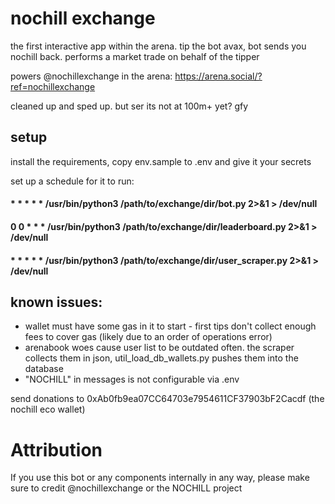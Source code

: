 # nochill exchange
the first interactive app within the arena. tip the bot avax, bot sends you nochill back. performs a market trade on behalf of the tipper

powers @nochillexchange in the arena: https://arena.social/?ref=nochillexchange

cleaned up and sped up. but ser its not at 100m+ yet? gfy

## setup

install the requirements, copy env.sample to .env and give it your secrets

set up a schedule for it to run:

#### * * * * * /usr/bin/python3 /path/to/exchange/dir/bot.py 2>&1 > /dev/null
#### 0 0 * * * /usr/bin/python3 /path/to/exchange/dir/leaderboard.py 2>&1 > /dev/null
#### * * * * * /usr/bin/python3 /path/to/exchange/dir/user_scraper.py 2>&1 > /dev/null

## known issues:

* wallet must have some gas in it to start - first tips don't collect enough fees to cover gas (likely due to an order of operations error)
* arenabook woes cause user list to be outdated often. the scraper collects them in json, util_load_db_wallets.py pushes them into the database
* "NOCHILL" in messages is not configurable via .env

  
send donations to 0xAb0fb9ea07CC64703e7954611CF37903bF2Cacdf (the nochill eco wallet)


# Attribution

If you use this bot or any components internally in any way, please make sure to credit @nochillexchange or the NOCHILL project 
